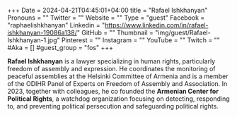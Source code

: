 +++
Date = 2024-04-21T04:45:01+04:00
title = "Rafael Ishkhanyan"
Pronouns = ""
Twitter = ""
Website = ""
Type = "guest"
Facebook = "raphaelishkhanyan"
Linkedin = "https://www.linkedin.com/in/rafael-ishkhanyan-19086a138/"
GitHub = ""
Thumbnail = "img/guest/Rafael-Ishkhanyan-1.jpg"
Pinterest = ""
Instagram = ""
YouTube = ""
Twitch = ""
#Aka = []
#guest_group = "fos"
+++

**Rafael Ishkhanyan** is a lawyer specializing in human rights, particularly freedom of assembly and expression. He coordinates the monitoring of peaceful assemblies at the Helsinki Committee of Armenia and is a member of the ODIHR Panel of Experts on Freedom of Assembly and Association. In 2023, together with colleagues, he co founded the __Armenian Center for Political Rights__, a watchdog organization focusing on detecting, responding to, and preventing political persecution and safeguarding political rights.
